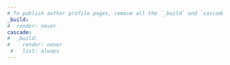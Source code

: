 ```yaml
---
# To publish author profile pages, remove all the `_build` and `cascade` settings below.
_build:
#  render: never
cascade:
#  _build:
#    render: never
 #   list: always
---
```

